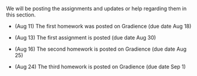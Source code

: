 We will be posting the assignments and updates or help regarding them in this section.

 *  (Aug 11) The first homework was posted on Gradience (due date Aug 18)
 
 *  (Aug 13) The first assignment is posted  (due date Aug 30)

 *  (Aug 16) The second homework is posted on Gradience (due date Aug 25)
 
 *  (Aug  24) The third homework is posted on Gradience (due date Sep 1)
 

